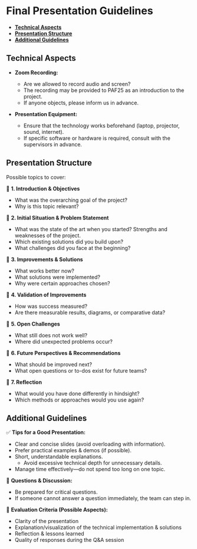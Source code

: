 # **Final Presentation Guidelines**

- [**Technical Aspects**](#technical-aspects)
- [**Presentation Structure**](#presentation-structure)
- [**Additional Guidelines**](#additional-guidelines)

## **Technical Aspects**

- **Zoom Recording:**
  - Are we allowed to record audio and screen?
  - The recording may be provided to PAF25 as an introduction to the project.
  - If anyone objects, please inform us in advance.

- **Presentation Equipment:**
  - Ensure that the technology works beforehand (laptop, projector, sound, internet).
  - If specific software or hardware is required, consult with the supervisors in advance.

## **Presentation Structure**

Possible topics to cover:

🔹 **1. Introduction & Objectives**

- What was the overarching goal of the project?
- Why is this topic relevant?

🔹 **2. Initial Situation & Problem Statement**

- What was the state of the art when you started? Strengths and weaknesses of the project.
- Which existing solutions did you build upon?
- What challenges did you face at the beginning?

🔹 **3. Improvements & Solutions**

- What works better now?
- What solutions were implemented?
- Why were certain approaches chosen?

🔹 **4. Validation of Improvements**

- How was success measured?
- Are there measurable results, diagrams, or comparative data?

🔹 **5. Open Challenges**

- What still does not work well?
- Where did unexpected problems occur?

🔹 **6. Future Perspectives & Recommendations**

- What should be improved next?
- What open questions or to-dos exist for future teams?

🔹 **7. Reflection**

- What would you have done differently in hindsight?
- Which methods or approaches would you use again?

## **Additional Guidelines**

✅ **Tips for a Good Presentation:**

- Clear and concise slides (avoid overloading with information).
- Prefer practical examples & demos (if possible).
- Short, understandable explanations.
  - Avoid excessive technical depth for unnecessary details.
- Manage time effectively—do not spend too long on one topic.

📢 **Questions & Discussion:**

- Be prepared for critical questions.
- If someone cannot answer a question immediately, the team can step in.

🎯 **Evaluation Criteria (Possible Aspects):**

- Clarity of the presentation
- Explanation/visualization of the technical implementation & solutions
- Reflection & lessons learned
- Quality of responses during the Q&A session
